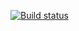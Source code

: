 [![Build status](https://ci.appveyor.com/api/projects/status/3s0maegmjews0qcj?svg=true)](https://ci.appveyor.com/project/Denis-QAMID/mobilebankapi)